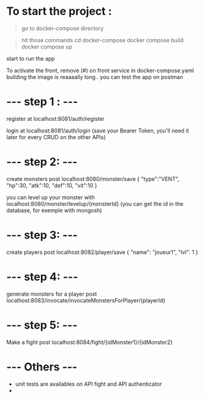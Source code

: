 # To start the project : 
> go to
  docker-compose directory

> hit those commands 
  cd docker-compose
  docker compose build
  docker compose up

start to run the app

To activate the front, remove (#) on front service in docker-compose.yaml
building the image is reaaaally long.. you can test the app on postman 

# --- step 1 : --- 
register at
localhost:8081/auth/register 

login at 
localhost:8081/auth/login
(save your Bearer Token, you'll need it later for every CRUD on the other APIs)

# --- step 2: ---
create monsters 
post localhost:8080/monster/save
{
    "type":"VENT",
    "hp":30,
    "atk":10,
    "def":10,
    "vit":10
}

you can level up your monster with 
localhost:8080/monster/levelup/{monsterId}
(you can get the id in the database, for exemple with mongosh)

# --- step 3: ---
create players
post localhost:8082/player/save
{
    "name": "joueur1",
    "lvl": 1
}

# --- step 4: ---
generate monsters for a player
post localhost:8083/invocate/invocateMonstersForPlayer/{playerId}

# --- step 5: ---
Make a fight
post localhost:8084/fight/{idMonster1}/{idMonster2}

# --- Others ---

- unit tests are availables on API fight and API authenticator
- 

